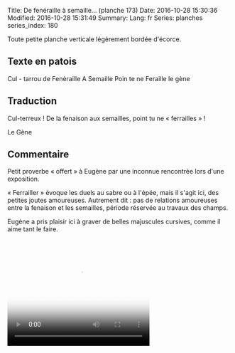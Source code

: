 Title: De fenéraille à semaille… (planche 173)
Date: 2016-10-28 15:30:36
Modified: 2016-10-28 15:31:49
Summary: 
Lang: fr
Series: planches
series_index: 180

<p style="text-align:justify;">Toute petite planche verticale
légèrement bordée d'écorce.</p>

<figure class="image-block" style="float: right;">
  <img alt="" src="{static}/images/planche_173.png">
  <figcaption style="max-width: 276px"></figcaption>
</figure>

## Texte en patois

Cul - tarrou de Fenèraille A Semaille Poin te ne Feraille le gène

## Traduction

Cul-terreux ! De la fenaison aux semailles, point tu ne
« ferrailles » !

Le Gène

## Commentaire

Petit proverbe « offert » à Eugène par une inconnue rencontrée lors
d'une exposition.

« Ferrailler » évoque les duels au sabre ou à l'épée, mais il s'agit
ici, des petites joutes amoureuses. Autrement dit : pas de relations
amoureuses entre la fenaison et les semailles, période réservée au
travaux des champs.

Eugène a pris plaisir ici à graver de belles majuscules cursives,
comme il aime tant le faire.

<video width="320" height="240" controls
  poster="{static}/images/thumbnails/video_173.jpg">
  <source src="https://d1njpgd0ygatdn.cloudfront.net/video_173.mp4" type="video/mp4">
</video>
